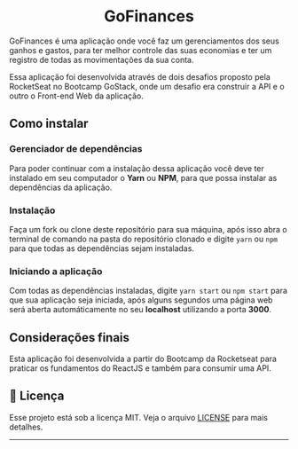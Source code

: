 <!-- ![](src/assets/ge-logo.png) -->
<h1 align="center">
  GoFinances
</h1>

GoFinances é uma aplicação onde você faz um gerenciamentos dos seus ganhos e gastos, para ter melhor controle das suas economias e ter um registro de todas as movimentações da sua conta.

Essa aplicação foi desenvolvida através de dois desafios proposto pela RocketSeat no Bootcamp GoStack, onde um desafio era construir a API e o outro o Front-end Web da aplicação.

<!-- ![](src/assets/ge-example1.png) -->

## Como instalar
### Gerenciador de dependências
Para poder continuar com a instalação dessa aplicação você deve ter instalado em seu computador o <b>Yarn</b> ou <b>NPM</b>, para que possa instalar as dependências da aplicação.

### Instalação
Faça um fork ou clone deste repositório para sua máquina, após isso abra o terminal de comando na pasta do repositório clonado e digite `yarn` ou `npm` para que todas as dependências sejam instaladas.

### Iniciando a aplicação
Com todas as dependências instaladas, digite `yarn start` ou `npm start` para que sua aplicação seja iniciada, após alguns segundos uma página web será aberta automáticamente no seu <b>localhost</b> utilizando a porta <b>3000</b>.

## Considerações finais
Esta aplicação foi desenvolvida a partir do Bootcamp da Rocketseat para praticar os fundamentos do ReactJS e também para consumir uma API.

## :memo: Licença

Esse projeto está sob a licença MIT. Veja o arquivo [LICENSE](LICENSE.md) para mais detalhes.

---
